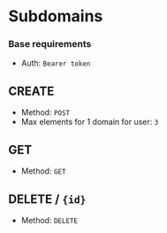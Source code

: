 # Subdomains

### Base requirements
- Auth: `Bearer token`


## CREATE
- Method: `POST`
- Max elements for 1 domain for user: `3`

## GET
- Method: `GET`

## DELETE / `{id}`
- Method: `DELETE`